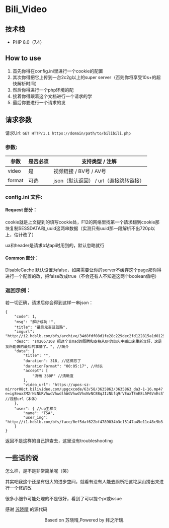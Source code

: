 # Bili_Video

## 技术栈

- PHP 8.0（7.4）

## How to use

1. 首先你得在config.ini里进行一个cookie的配置
2. 其次你得把它上传到一台2c2g以上的super server（否则你将享受10s+的超快解析时间）
3. 然后你得进行一个php环境的配
4. 接着你得跟着这个文档进行一个请求的学
5. 最后你要进行一个请求的发

## 请求参数

请求Url: `GET HTTP/1.1 https://domain/path/to/bilibili.php`

### 参数: 

| 参数 | 是否必须 | 支持类型 / 注解 |
| -----| ---- | ---- |
| video | 是 | 视频链接 / BV号 / AV号 |
| format | 可选 | json（默认返回） / url（直接跳转链接） |

### config.ini 文件:

#### Request 部分：

cookie就是上文提到的填写cookie处，F12的网络里找第一个请求翻到cookie那块复制SESSDATA和_uuid这两串数据（实测只有uuid那一段解析不出720p以上，估计改了）

ua和header是请求b站api时用到的，默认忽略就行

#### Common 部分：

DisableCache 默认设置为false，如果需要让你的server不缓存这个page那你得进行一个配置的改，把false改成true（不会还有人不知道这两个boolean值吧）

### 返回示例：

若一切正确，请求后你会得到这样一串json：

```
{
    "code": 1,
    "msg": "解析成功！",
    "title": "最终鬼畜蓝蓝路",
    "imgurl": "http://i2.hdslb.com/bfs/archive/34d8fdf08d1fe28c229dec2fd122815a1d012908.jpg",
    "desc": "sm2057168 把这个音mad的图腾和支柱从UP的怒火中搬出来重新立好，这是我所能做的最后的事情了。", //简介
    "data": {
        "title": "",
        "duration": 318, //这俩忘了
        "durationFormat": "00:05:17", //时长
        "accept": [
            "流畅 360P" //清晰度
        ],
        "video_url": "https://upos-sz-mirror08ct.bilivideo.com/upgcxcode/63/58/3635863/3635863_da3-1-16.mp4?e=ig8euxZM2rNcNbRVhwdVhwdlhWdVhwdVhoNvNC8BqJIzNbfq9rVEuxTEnE8L5F6VnEsSTx0vkX8fqJeYTj_lta53NCM=&uipk=5&nbs=1&deadline=1672852291&gen=playurlv2&os=bcache&oi=730840916&trid=0000a18c2d9a5c50444c8d14ffac381a6274h&mid=0&platform=html5&upsig=aa2bbbdb019d51d54980abc7fdb5631f&uparams=e,uipk,nbs,deadline,gen,os,oi,trid,mid,platform&cdnid=3843&bvc=vod&nettype=0&bw=51310&logo=80000000" //视频url（本体）
    },
    "user": { //up主相关
        "name": "TSA",
        "user_img": "http://i1.hdslb.com/bfs/face/0ef5daf622bf4789034b3c15147a45e11c48c9b3.jpg"
    }
}
```

返回不是这样的自己排查去，这里没有troubleshooting

## 一些话的说

怎么样，是不是非常简单呢（笑）

其实吧我这个还是有很大的进步空间，就看有没有人能去厕所把这坨屎山捞出来进行一个修的改

很多小细节可能处理的不是很好，看到了可以提个pr或issue

感谢 [苏晓晴](https://github.com/Suxiaoqinx/) 的源代码

<p align="center">Based on 苏晓晴,Powered by 拜之所瑞.</p>
